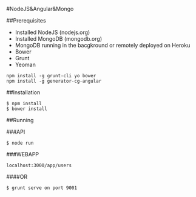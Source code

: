 #NodeJS&Angular&Mongo

##Prerequisites

* Installed NodeJS (nodejs.org)
* Installed MongoDB (mongodb.org)
* MongoDB running in the bacgkround or remotely deployed on Heroku
* Bower
* Grunt
* Yeoman

```
npm install -g grunt-cli yo bower
npm install -g generator-cg-angular
```

##Installation

```
$ npm install
$ bower install
```

##Running

###API

```
$ node run
```

###WEBAPP

```
localhost:3000/app/users
```

####OR

```
$ grunt serve on port 9001
```

